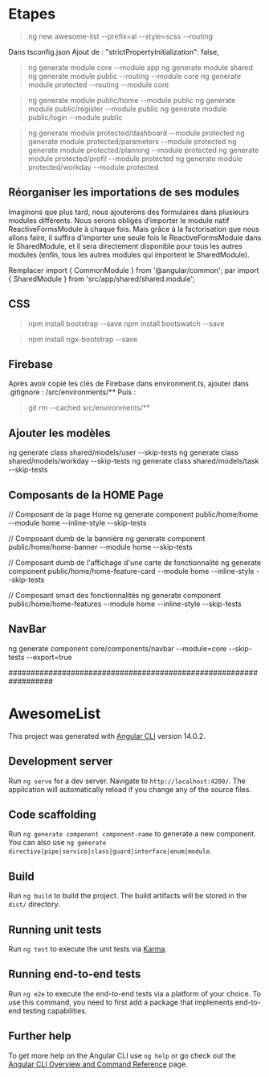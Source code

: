 # Etapes

> ng new awesome-list --prefix=al --style=scss --routing

Dans tsconfig.json
Ajout de : "strictPropertyInitialization": false,

> ng generate module core --module app
> ng generate module shared
> ng generate module public --routing --module core
> ng generate module protected --routing --module core

> ng generate module public/home --module public
> ng generate module public/register --module public
> ng generate module public/login --module public 

> ng generate module protected/dashboard --module protected
> ng generate module protected/parameters --module protected 
> ng generate module protected/planning --module protected
> ng generate module protected/profil --module protected
> ng generate module protected/workday --module protected


## Réorganiser les importations de ses modules
Imaginons que plus tard, nous ajouterons des formulaires dans plusieurs modules différents. Nous serons obligés d’importer le module natif ReactiveFormsModule à chaque fois. Mais grâce à la factorisation que nous allons faire, il suffira d’importer une seule fois le ReactiveFormsModule dans le SharedModule, et il sera directement disponible pour tous les autres modules (enfin, tous les autres modules qui importent le SharedModule).

Remplacer
import { CommonModule } from '@angular/common';
par 
import { SharedModule } from 'src/app/shared/shared.module';

## CSS

> npm install bootstrap --save
> npm install bootswatch --save

> npm install ngx-bootstrap --save

## Firebase

Après avoir copié les clés de Firebase dans environment.ts, 
ajouter dans .gitignore : /src/environments/**
Puis : 
> git rm --cached src/environments/** 

## Ajouter les modèles

ng generate class shared/models/user --skip-tests
ng generate class shared/models/workday --skip-tests
ng generate class shared/models/task --skip-tests

## Composants de la HOME Page

// Composant de la page Home
ng generate component public/home/home --module home --inline-style --skip-tests

// Composant dumb de la bannière
ng generate component public/home/home-banner --module home --skip-tests

// Composant dumb de l'affichage d'une carte de fonctionnalité
ng generate component public/home/home-feature-card --module home --inline-style --skip-tests

// Composant smart des fonctionnalités
ng generate component public/home/home-features --module home --inline-style
--skip-tests

## NavBar

ng generate component core/components/navbar --module=core --skip-tests --export=true














##################################################################

# AwesomeList

This project was generated with [Angular CLI](https://github.com/angular/angular-cli) version 14.0.2.

## Development server

Run `ng serve` for a dev server. Navigate to `http://localhost:4200/`. The application will automatically reload if you change any of the source files.

## Code scaffolding

Run `ng generate component component-name` to generate a new component. You can also use `ng generate directive|pipe|service|class|guard|interface|enum|module`.

## Build

Run `ng build` to build the project. The build artifacts will be stored in the `dist/` directory.

## Running unit tests

Run `ng test` to execute the unit tests via [Karma](https://karma-runner.github.io).

## Running end-to-end tests

Run `ng e2e` to execute the end-to-end tests via a platform of your choice. To use this command, you need to first add a package that implements end-to-end testing capabilities.

## Further help

To get more help on the Angular CLI use `ng help` or go check out the [Angular CLI Overview and Command Reference](https://angular.io/cli) page.
